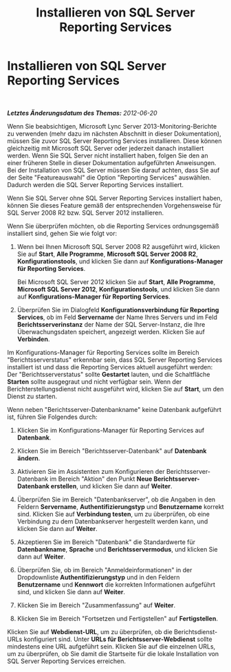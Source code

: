 ﻿---
title: Installieren von SQL Server Reporting Services
TOCTitle: Installieren von SQL Server Reporting Services
ms:assetid: 638a1d0c-1ac7-4735-83f2-4df3d03c7cf9
ms:mtpsurl: https://technet.microsoft.com/de-de/library/JJ204957(v=OCS.15)
ms:contentKeyID: 49294203
ms.date: 05/19/2016
mtps_version: v=OCS.15
ms.translationtype: HT
---

# Installieren von SQL Server Reporting Services

 

_**Letztes Änderungsdatum des Themas:** 2012-06-20_

Wenn Sie beabsichtigen, Microsoft Lync Server 2013-Monitoring-Berichte zu verwenden (mehr dazu im nächsten Abschnitt in dieser Dokumentation), müssen Sie zuvor SQL Server Reporting Services installieren. Diese können gleichzeitig mit Microsoft SQL Server oder jederzeit danach installiert werden. Wenn Sie SQL Server nicht installiert haben, folgen Sie den an einer früheren Stelle in dieser Dokumentation aufgeführten Anweisungen. Bei der Installation von SQL Server müssen Sie darauf achten, dass Sie auf der Seite "Featureauswahl" die Option "Reporting Services" auswählen. Dadurch werden die SQL Server Reporting Services installiert.

Wenn Sie SQL Server ohne SQL Server Reporting Services installiert haben, können Sie dieses Feature gemäß der entsprechenden Vorgehensweise für SQL Server 2008 R2 bzw. SQL Server 2012 installieren.

Wenn Sie überprüfen möchten, ob die Reporting Services ordnungsgemäß installiert sind, gehen Sie wie folgt vor:

1.  Wenn bei Ihnen Microsoft SQL Server 2008 R2 ausgeführt wird, klicken Sie auf **Start**, **Alle Programme**, **Microsoft SQL Server 2008 R2**, **Konfigurationstools**, und klicken Sie dann auf **Konfigurations-Manager für Reporting Services**.
    
    Bei Microsoft SQL Server 2012 klicken Sie auf **Start**, **Alle Programme**, **Microsoft SQL Server 2012**, **Konfigurationstools**, und klicken Sie dann auf **Konfigurations-Manager für Reporting Services**.

2.  Überprüfen Sie im Dialogfeld **Konfigurationsverbindung für Reporting Services**, ob im Feld **Servername** der Name Ihres Servers und im Feld **Berichtsserverinstanz** der Name der SQL Server-Instanz, die Ihre Überwachungsdaten speichert, angezeigt werden. Klicken Sie auf **Verbinden**.

Im Konfigurations-Manager für Reporting Services sollte im Bereich "Berichtsserverstatus" erkennbar sein, dass SQL Server Reporting Services installiert ist und dass die Reporting Services aktuell ausgeführt werden: Der "Berichtsserverstatus" sollte **Gestartet** lauten, und die Schaltfläche **Starten** sollte ausgegraut und nicht verfügbar sein. Wenn der Berichterstellungsdienst nicht ausgeführt wird, klicken Sie auf **Start**, um den Dienst zu starten.

Wenn neben "Berichtsserver-Datenbankname" keine Datenbank aufgeführt ist, führen Sie Folgendes durch:

1.  Klicken Sie im Konfigurations-Manager für Reporting Services auf **Datenbank**.

2.  Klicken Sie im Bereich "Berichtsserver-Datenbank" auf **Datenbank ändern**.

3.  Aktivieren Sie im Assistenten zum Konfigurieren der Berichtsserver-Datenbank im Bereich "Aktion" den Punkt **Neue Berichtsserver-Datenbank erstellen**, und klicken Sie dann auf **Weiter**.

4.  Überprüfen Sie im Bereich "Datenbankserver", ob die Angaben in den Feldern **Servername**, **Authentifizierungstyp** und **Benutzername** korrekt sind. Klicken Sie auf **Verbindung testen**, um zu überprüfen, ob eine Verbindung zu dem Datenbankserver hergestellt werden kann, und klicken Sie dann auf **Weiter**.

5.  Akzeptieren Sie im Bereich "Datenbank" die Standardwerte für **Datenbankname**, **Sprache** und **Berichtsservermodus**, und klicken Sie dann auf **Weiter**.

6.  Überprüfen Sie, ob im Bereich "Anmeldeinformationen" in der Dropdownliste **Authentifizierungstyp** und in den Feldern **Benutzername** und **Kennwort** die korrekten Informationen aufgeführt sind, und klicken Sie dann auf **Weiter**.

7.  Klicken Sie im Bereich "Zusammenfassung" auf **Weiter**.

8.  Klicken Sie im Bereich "Fortsetzen und Fertigstellen" auf **Fertigstellen**.

Klicken Sie auf **Webdienst-URL**, um zu überprüfen, ob die Berichtsdienst-URLs konfiguriert sind. Unter **URLs für Berichtsserver-Webdienst** sollte mindestens eine URL aufgeführt sein. Klicken Sie auf die einzelnen URLs, um zu überprüfen, ob Sie damit die Startseite für die lokale Installation von SQL Server Reporting Services erreichen.

